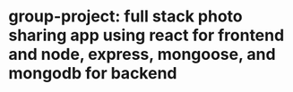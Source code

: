 # group-project: full stack photo sharing app using react for frontend and node, express, mongoose, and mongodb for backend